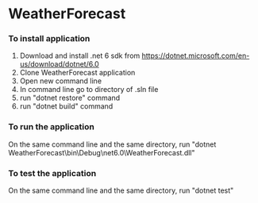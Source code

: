 # WeatherForecast

### To install application
1. Download and install .net 6 sdk from https://dotnet.microsoft.com/en-us/download/dotnet/6.0
3. Clone WeatherForecast application 
2. Open new command line 
3. In command line go to directory of .sln file
4. run "dotnet restore" command
5. run "dotnet build" command

### To run the application 
On the same command line and the same directory, 
run "dotnet WeatherForecast\bin\Debug\net6.0\WeatherForecast.dll"

### To test the application 
On the same command line and the same directory, 
run "dotnet test"